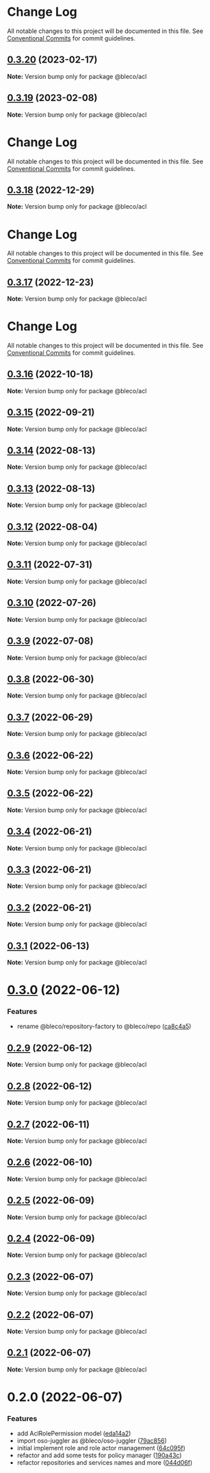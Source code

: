 # Change Log

All notable changes to this project will be documented in this file.
See [Conventional Commits](https://conventionalcommits.org) for commit guidelines.

## [0.3.20](https://gitr.net/betaly/bleco/compare/@bleco/acl@0.3.19...@bleco/acl@0.3.20) (2023-02-17)

**Note:** Version bump only for package @bleco/acl





## [0.3.19](https://gitr.net/betaly/bleco/compare/@bleco/acl@0.3.18...@bleco/acl@0.3.19) (2023-02-08)

**Note:** Version bump only for package @bleco/acl





# Change Log

All notable changes to this project will be documented in this file. See
[Conventional Commits](https://conventionalcommits.org) for commit guidelines.

## [0.3.18](https://gitr.net/betaly/bleco/compare/@bleco/acl@0.3.17...@bleco/acl@0.3.18) (2022-12-29)

**Note:** Version bump only for package @bleco/acl

# Change Log

All notable changes to this project will be documented in this file. See
[Conventional Commits](https://conventionalcommits.org) for commit guidelines.

## [0.3.17](https://gitr.net/betaly/bleco/compare/@bleco/acl@0.3.16...@bleco/acl@0.3.17) (2022-12-23)

**Note:** Version bump only for package @bleco/acl

# Change Log

All notable changes to this project will be documented in this file. See
[Conventional Commits](https://conventionalcommits.org) for commit guidelines.

## [0.3.16](https://gitr.net/betaly/bleco/compare/@bleco/acl@0.3.15...@bleco/acl@0.3.16) (2022-10-18)

**Note:** Version bump only for package @bleco/acl

## [0.3.15](https://gitr.net/betaly/bleco/compare/@bleco/acl@0.3.14...@bleco/acl@0.3.15) (2022-09-21)

**Note:** Version bump only for package @bleco/acl

## [0.3.14](https://gitr.net/betaly/bleco/compare/@bleco/acl@0.3.13...@bleco/acl@0.3.14) (2022-08-13)

**Note:** Version bump only for package @bleco/acl

## [0.3.13](https://gitr.net/betaly/bleco/compare/@bleco/acl@0.3.12...@bleco/acl@0.3.13) (2022-08-13)

**Note:** Version bump only for package @bleco/acl

## [0.3.12](https://gitr.net/betaly/bleco/compare/@bleco/acl@0.3.11...@bleco/acl@0.3.12) (2022-08-04)

**Note:** Version bump only for package @bleco/acl

## [0.3.11](https://gitr.net/betaly/bleco/compare/@bleco/acl@0.3.10...@bleco/acl@0.3.11) (2022-07-31)

**Note:** Version bump only for package @bleco/acl

## [0.3.10](https://gitr.net/betaly/bleco/compare/@bleco/acl@0.3.9...@bleco/acl@0.3.10) (2022-07-26)

**Note:** Version bump only for package @bleco/acl

## [0.3.9](https://gitr.net/betaly/bleco/compare/@bleco/acl@0.3.8...@bleco/acl@0.3.9) (2022-07-08)

**Note:** Version bump only for package @bleco/acl

## [0.3.8](https://gitr.net/betaly/bleco/compare/@bleco/acl@0.3.7...@bleco/acl@0.3.8) (2022-06-30)

**Note:** Version bump only for package @bleco/acl

## [0.3.7](https://gitr.net/betaly/bleco/compare/@bleco/acl@0.3.6...@bleco/acl@0.3.7) (2022-06-29)

**Note:** Version bump only for package @bleco/acl

## [0.3.6](https://gitr.net/betaly/bleco/compare/@bleco/acl@0.3.5...@bleco/acl@0.3.6) (2022-06-22)

**Note:** Version bump only for package @bleco/acl

## [0.3.5](https://gitr.net/betaly/bleco/compare/@bleco/acl@0.3.4...@bleco/acl@0.3.5) (2022-06-22)

**Note:** Version bump only for package @bleco/acl

## [0.3.4](https://gitr.net/betaly/bleco/compare/@bleco/acl@0.3.3...@bleco/acl@0.3.4) (2022-06-21)

**Note:** Version bump only for package @bleco/acl

## [0.3.3](https://gitr.net/betaly/bleco/compare/@bleco/acl@0.3.2...@bleco/acl@0.3.3) (2022-06-21)

**Note:** Version bump only for package @bleco/acl

## [0.3.2](https://gitr.net/betaly/bleco/compare/@bleco/acl@0.3.1...@bleco/acl@0.3.2) (2022-06-21)

**Note:** Version bump only for package @bleco/acl

## [0.3.1](https://gitr.net/betaly/bleco/compare/@bleco/acl@0.3.0...@bleco/acl@0.3.1) (2022-06-13)

**Note:** Version bump only for package @bleco/acl

# [0.3.0](https://gitr.net/betaly/bleco/compare/@bleco/acl@0.2.9...@bleco/acl@0.3.0) (2022-06-12)

### Features

- rename @bleco/repository-factory to @bleco/repo
  ([ca8c4a5](https://gitr.net/betaly/bleco/commits/ca8c4a540b67db1c95af27622e0e3b8afe2f0658))

## [0.2.9](https://gitr.net/betaly/bleco/compare/@bleco/acl@0.2.8...@bleco/acl@0.2.9) (2022-06-12)

**Note:** Version bump only for package @bleco/acl

## [0.2.8](https://gitr.net/betaly/bleco/compare/@bleco/acl@0.2.7...@bleco/acl@0.2.8) (2022-06-12)

**Note:** Version bump only for package @bleco/acl

## [0.2.7](https://gitr.net/betaly/bleco/compare/@bleco/acl@0.2.6...@bleco/acl@0.2.7) (2022-06-11)

**Note:** Version bump only for package @bleco/acl

## [0.2.6](https://gitr.net/betaly/bleco/compare/@bleco/acl@0.2.5...@bleco/acl@0.2.6) (2022-06-10)

**Note:** Version bump only for package @bleco/acl

## [0.2.5](https://gitr.net/betaly/bleco/compare/@bleco/acl@0.2.4...@bleco/acl@0.2.5) (2022-06-09)

**Note:** Version bump only for package @bleco/acl

## [0.2.4](https://gitr.net/betaly/bleco/compare/@bleco/acl@0.2.3...@bleco/acl@0.2.4) (2022-06-09)

**Note:** Version bump only for package @bleco/acl

## [0.2.3](https://gitr.net/betaly/bleco/compare/@bleco/acl@0.2.2...@bleco/acl@0.2.3) (2022-06-07)

**Note:** Version bump only for package @bleco/acl

## [0.2.2](https://gitr.net/betaly/bleco/compare/@bleco/acl@0.2.1...@bleco/acl@0.2.2) (2022-06-07)

**Note:** Version bump only for package @bleco/acl

## [0.2.1](https://gitr.net/betaly/bleco/compare/@bleco/acl@0.2.0...@bleco/acl@0.2.1) (2022-06-07)

**Note:** Version bump only for package @bleco/acl

# 0.2.0 (2022-06-07)

### Features

- add AclRolePermission model
  ([eda14a2](https://gitr.net/betaly/bleco/commits/eda14a24897d3c8999323bc0f8a7ff942957f856))
- import oso-juggler as @bleco/oso-juggler
  ([79ac856](https://gitr.net/betaly/bleco/commits/79ac8562237e298d80bdbe4d3d4d925bec725f76))
- initial implement role and role actor management
  ([64c095f](https://gitr.net/betaly/bleco/commits/64c095fab5201ac355c57e3d29978e8b946300ca))
- refactor and add some tests for policy manager
  ([190a43c](https://gitr.net/betaly/bleco/commits/190a43cdaccb5cd15b8bb9e995d25c8e88fd42a1))
- refactor repositories and services names and more
  ([044d06f](https://gitr.net/betaly/bleco/commits/044d06f8d7efe4a184a7e29a604629eaa35bd928))
